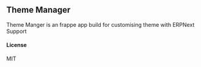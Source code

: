 ## Theme Manager

Theme Manger is an frappe app build for customising theme with ERPNext Support

#### License

MIT